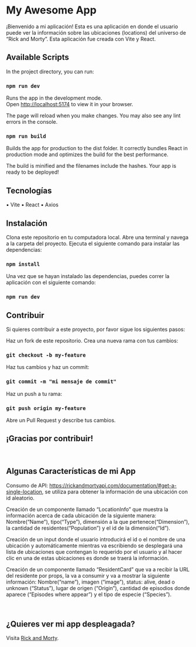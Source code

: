 # My Awesome App

¡Bienvenido a mi aplicación! Esta es una aplicación en donde el usuario puede ver la información sobre las ubicaciones (locations) del universo de “Rick and Morty”. Esta aplicación fue creada con Vite y React.

## Available Scripts

In the project directory, you can run:

### `npm run dev`

Runs the app in the development mode.\
Open [http://localhost:5174](http://localhost:5174) to view it in your browser.

The page will reload when you make changes.
You may also see any lint errors in the console.

### `npm run build`

Builds the app for production to the dist folder.
It correctly bundles React in production mode and optimizes the build for the best performance.

The build is minified and the filenames include the hashes.
Your app is ready to be deployed!


## Tecnologías
▪	Vite
▪	React
▪	Axios

## Instalación
Clona este repositorio en tu computadora local.
Abre una terminal y navega a la carpeta del proyecto.
Ejecuta el siguiente comando para instalar las dependencias:

### `npm install`

Una vez que se hayan instalado las dependencias, puedes correr la aplicación con el siguiente comando:

### `npm run dev`


## Contribuir
Si quieres contribuir a este proyecto, por favor sigue los siguientes pasos:

Haz un fork de este repositorio.
Crea una nueva rama con tus cambios:

### `git checkout -b my-feature`

Haz tus cambios y haz un commit:

### `git commit -m "mi mensaje de commit"`

Haz un push a tu rama:

### `git push origin my-feature`

Abre un Pull Request y describe tus cambios.

## ¡Gracias por contribuir!

<br>

## Algunas Características de mi App 

Consumo de API: https://rickandmortyapi.com/documentation/#get-a-single-location, se utiliza para obtener la información de una ubicación con id aleatorio.

Creación de un componente llamado “LocationInfo” que muestra la información acerca de cada ubicación de la siguiente manera: Nombre(“Name”), tipo(“Type”), dimensión a la que pertenece(“Dimension”), la cantidad de residentes(“Population”) y el id de la dimensión(“Id”).

Creación de un input donde el usuario introducirá el id o el nombre de una ubicación y automáticamente mientras va escribiendo se desplegará una lista de ubicaciones que contengan lo requerido por el usuario y al hacer clic en una de estas ubicaciones es donde se traerá la información.

Creación de un componente llamado “ResidentCard” que va a recibir la URL del residente por props, la va a consumir y va a mostrar la siguiente información: Nombre(“name”), imagen (“image”), status: alive, dead o unknown (“Status”), lugar de origen (“Origin”), cantidad de episodios donde aparece (“Episodes where appear”) y el tipo de especie (“Species”).

<br>

## ¿Quieres ver mi app despleagada?
Visita <a href="https://rick-and-morty-t.netlify.app/" target="_blank">Rick and Morty</a>.





